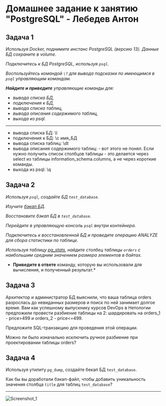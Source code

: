 # Домашнее задание к занятию "PostgreSQL" - Лебедев Антон

## Задача 1

*Используя Docker, поднимите инстанс PostgreSQL (версию 13). Данные БД сохраните в volume.*

*Подключитесь к БД PostgreSQL, используя `psql`.*

*Воспользуйтесь командой `\?` для вывода подсказки по имеющимся в `psql` управляющим командам.*

***Найдите и приведите** управляющие команды для:*

- *вывода списка БД,*
- *подключения к БД,*
- *вывода списка таблиц,*
- *вывода описания содержимого таблиц,*
- *выхода из psql.*

---

- вывода списка БД: \l
- подключения к БД: \c имя_БД
- вывода списка таблиц: \dt
- вывода описания содержимого таблиц: - вот этого не понял. Если нужно получить список столбцов таблицы - это делается через select из таблицы information_schema.columns, а не через короткие команды.
- выхода из psql: \q


## Задача 2

*Используя `psql`, создайте БД `test_database`.*

*Изучите [бэкап БД](https://github.com/netology-code/virt-homeworks/tree/virt-11/06-db-04-postgresql/test_data).*

*Восстановите бэкап БД в `test_database`.*

*Перейдите в управляющую консоль `psql` внутри контейнера.*

*Подключитесь к восстановленной БД и проведите операцию ANALYZE для сбора статистики по таблице.*

*Используя таблицу [pg_stats](https://postgrespro.ru/docs/postgresql/12/view-pg-stats), найдите столбец таблицы `orders` с наибольшим средним значением размера элементов в байтах.*

*  **Приведите в ответе** команду, которую вы использовали для вычисления, и полученный результат.*

## Задача 3

Архитектор и администратор БД выяснили, что ваша таблица orders разрослась до невиданных размеров и
поиск по ней занимает долгое время. Вам как успешному выпускнику курсов DevOps в Нетологии предложили
провести разбиение таблицы на 2: шардировать на orders_1 - price>499 и orders_2 - price<=499.

Предложите SQL-транзакцию для проведения этой операции.

Можно ли было изначально исключить ручное разбиение при проектировании таблицы orders?

## Задача 4

Используя утилиту `pg_dump`, создайте бекап БД `test_database`.

Как бы вы доработали бэкап-файл, чтобы добавить уникальность значения столбца `title` для таблиц `test_database`?

---


![Screenshot_1](https://github.com/Lebedun/HomeWork-Blank/blob/??-??/img/Screenshot_1.jpg)

